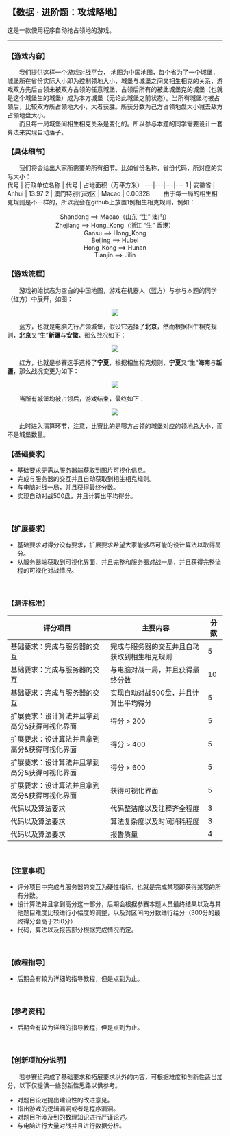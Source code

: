 ## 【数据 · 进阶题：攻城略地】
这是一款使用程序自动抢占领地的游戏。

---

### 【游戏内容】 
&emsp;&emsp;我们提供这样一个游戏对战平台， 地图为中国地图，每个省为了一个城堡，城堡所在省份实际大小即为控制领地大小，城堡与城堡之间又相生相克的关系，游戏双方先后占领未被双方占领的任意城堡，占领后所有的被此城堡克的城堡（也就是这个城堡生的城堡）成为本方城堡（无论此城堡之前状态）。当所有城堡均被占领后，比较双方所占领地大小，大者获胜。所获分数为己方占领地盘大小减去敌方占领地盘大小。  
&emsp;&emsp;而且每一局城堡间相生相克关系是变化的。所以参与本题的同学需要设计一套算法来实现自动落子。  
### 【具体细节】
&emsp;&emsp;我们将会给出大家所需要的所有细节。比如省份名称，省份代码，所对应的实际大小：  
代号 | 行政单位名称 | 代号 | 占地面积（万平方米）
---|---|---|---
1 | 安徽省 | Anhui | 13.97
2 | 澳门特别行政区 | Macao | 0.00328
&emsp;&emsp;由于每一局的相生相克规则是不一样的，所以我会在github上放置1例相生相克规则，例如：  
<p align="center">
 Shandong ==> Macao（山东 “生” 澳门）  <br />
 Zhejiang ==> Hong_Kong（浙江 “生” 香港）<br />  
 Gansu ==> Hong_Kong<br />  
 Beijing ==> Hubei<br />  
 Hong_Kong ==> Hunan<br />  
 Tianjin ==> Jilin<br />  
</p>  
  
### 【游戏流程】
&emsp;&emsp;游戏初始状态为空白的中国地图，游戏在机器人（蓝方）与参与本题的同学（红方）中展开，如图：
<p align="center">
 <img src="https://github.com/CXCYGZF-UESTC/SME_2018/raw/master/%E6%95%B0%E6%8D%AE%E7%A7%91%E5%AD%A6%20%C2%B7%20%E8%BF%9B%E9%98%B6%E9%A2%98/picture/%E5%9B%BE%E4%B8%80.png">
</p>  
  
&emsp;&emsp;蓝方，也就是电脑先行占领城堡，假设它选择了**北京**，然而根据相生相克规则，**北京**又“生”**新疆**与**安徽**，那么战况如下：
<p align="center">
 <img src="https://github.com/CXCYGZF-UESTC/SME_2018/raw/master/%E6%95%B0%E6%8D%AE%E7%A7%91%E5%AD%A6%20%C2%B7%20%E8%BF%9B%E9%98%B6%E9%A2%98/picture/%E5%9B%BE%E4%BA%8C.png">
</p>  
  
&emsp;&emsp;红方，也就是参赛选手选择了**宁夏**，根据相生相克规则，**宁夏**又“生”**海南**与**新疆**，那么战况变更为如下：
<p align="center">
 <img src="https://github.com/CXCYGZF-UESTC/SME_2018/raw/master/%E6%95%B0%E6%8D%AE%E7%A7%91%E5%AD%A6%20%C2%B7%20%E8%BF%9B%E9%98%B6%E9%A2%98/picture/%E5%9B%BE%E4%B8%89.png">
</p>  
  
&emsp;&emsp;当所有城堡均被占领后，游戏结束，最终如下：
<p align="center">
 <img src="https://github.com/CXCYGZF-UESTC/SME_2018/raw/master/%E6%95%B0%E6%8D%AE%E7%A7%91%E5%AD%A6%20%C2%B7%20%E8%BF%9B%E9%98%B6%E9%A2%98/picture/%E5%9B%BE%E5%9B%9B.png">
</p>  
  
&emsp;&emsp;此时进入清算环节，注意，比赛比的是哪方占领的城堡对应的领地总大小，而不是城堡数量。
<br />  
  
### 【基础要求】  
- 基础要求无需从服务器端获取到图片可视化信息。
- 完成与服务器的交互并且自动获取到相生相克规则。  
- 与电脑对战一局，并且获得最终分数。  
- 实现自动对战500盘，并且计算出平均得分。  
<br />  
  
### 【扩展要求】  
- 基础要求对得分没有要求，扩展要求希望大家能够尽可能的设计算法以取得高分。  
- 从服务器端获取到可视化界面，并且完整和服务器对战一局，并且获得完整流程的可视化对战情况。  
<br />  
  
### 【测评标准】  

评分项目 | 主要内容 | 分数
---|---|---
基础要求：完成与服务器的交互 |完成与服务器的交互并且自动获取到相生相克规则 | 5
基础要求：完成与服务器的交互 | 与电脑对战一局，并且获得最终分数 | 10
基础要求：完成与服务器的交互 | 实现自动对战500盘，并且计算出平均得分 | 5
扩展要求：设计算法并且拿到高分&获得可视化界面 | 得分 > 200 | 5
扩展要求：设计算法并且拿到高分&获得可视化界面 | 得分 > 400 | 5
扩展要求：设计算法并且拿到高分&获得可视化界面 | 得分 > 600 | 5
扩展要求：设计算法并且拿到高分&获得可视化界面 | 获得可视化界面 | 5
代码以及算法要求 | 代码整洁度以及注释齐全程度 | 3
代码以及算法要求 | 算法复杂度以及时间消耗程度 | 3
代码以及算法要求 | 报告质量 | 4
<br />  
  
### 【注意事项】
- 评分项目中完成与服务器的交互为硬性指标，也就是完成某项即获得某项的所有分数。  
- 设计算法并且拿到高分这一部分，后期会根据参赛本题人员最终结果以及与其他题目难度比较进行小幅度的调整，以及对区间内分数进行给分（300分的最终得分会高于250分）  
- 代码，算法以及报告部分根据完成情况而定。  
<br />  
  
### 【教程指导】
- 后期会有较为详细的指导教程，但是点到为止。  
<br />  
  
### 【参考资料】
- 后期会有较为详细的指导教程，但是点到为止。  
<br />  
  
### 【创新项加分说明】
&emsp;&emsp;若参赛组完成了基础要求和拓展要求以外的内容，可根据难度和创新性适当加分，以下仅提供一些创新性思路以供参考。
- 对题目设定提出建设性的改进意见。  
- 指出游戏的逻辑漏洞或者是程序漏洞。  
- 对题目所涉及到的数理知识进行严谨论述。  
- 与电脑进行大量对战并且进行数据分析。  
